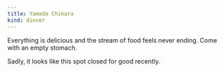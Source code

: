 ```yaml
---
title: Yamada Chikara
kind: dinner
---
```

Everything is delicious and the stream of food feels never ending. Come with an empty stomach.

Sadly, it looks like this spot closed for good recently.
